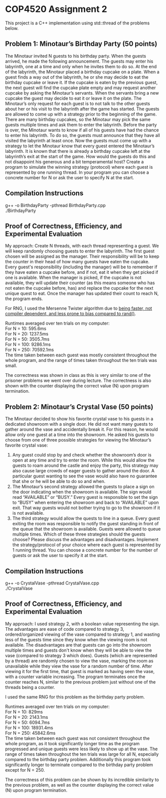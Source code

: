 # COP4520 Assignment 2
This project is a C++ implementation using std::thread of the problems below.

## Problem 1: Minotaur’s Birthday Party (50 points) 
The Minotaur invited N guests to his birthday party. When the guests arrived, he made 
the following announcement. 
The guests may enter his labyrinth, one at a time and only when he invites them to do 
so. At the end of the labyrinth, the Minotaur placed a birthday cupcake on a plate. When 
a guest finds a way out of the labyrinth, he or she may decide to eat the birthday 
cupcake or leave it. If the cupcake is eaten by the previous guest, the next guest will find 
the cupcake plate empty and may request another cupcake by asking the Minotaur’s 
servants. When the servants bring a new cupcake the guest may decide to eat it or leave 
it on the plate. 
The Minotaur’s only request for each guest is to not talk to the other guests about her or 
his visit to the labyrinth after the game has started. The guests are allowed to come up 
with a strategy prior to the beginning of the game. There are many birthday cupcakes, so 
the Minotaur may pick the same guests multiple times and ask them to enter the 
labyrinth. Before the party is over, the Minotaur wants to know if all of his guests have 
had the chance to enter his labyrinth. To do so, the guests must announce that they have 
all visited the labyrinth at least once. 
Now the guests must come up with a strategy to let the Minotaur know that every guest 
entered the Minotaur’s labyrinth. It is known that there is already a birthday cupcake left 
at the labyrinth’s exit at the start of the game. How would the guests do this and not 
disappoint his generous and a bit temperamental host? 
Create a program to simulate the winning strategy (protocol) where each guest is 
represented by one running thread. In your program you can choose a concrete number 
for N or ask the user to specify N at the start.

## Compilation Instructions
g++ -o BirthdayParty -pthread BirthdayParty.cpp
<br> ./BirthdayParty

## Proof of Correctness, Efficiency, and Experimental Evaluation
My approach:
Create N threads, with each thread representing a guest. 
We will keep randomly choosing guests to enter the labyrinth. The first guest chosen will be assigned as the manager. Their responsibility will be to keep the counter in their head of how many guests have eaten the cupcake. Every guest's responsibility (including the manager) will be to remember if they have eaten a cupcake before, and if not, eat it when they get picked if one is available. When the manager is picked, if the cupcake is not available, they will update their counter (as this means someone who has not eaten the cupcake before, has) and replace the cupcake for the next unique quest to eat. Once the manager has updated their count to reach N, the program ends.

For RNG, I used the Mersenne Twister algorithm due to [being faster, not compiler dependent, and less prone to bias compared to rand()](https://codeforces.com/blog/entry/61587?locale=en).

Runtimes averaged over ten trials on my computer:
<br> For N = 10: 595.6ms
<br> For N = 20: 1237.5ms
<br> For N = 50: 3505.7ms
<br> For N = 100: 9286.1ms
<br> For N = 250: 70592.1ms
<br> The time taken between each guest was mostly consistent throughout the whole program, and the range of times taken throughout the ten trials was small.

The correctness was shown in class as this is very similar to one of the prisoner problems we went over during lecture. The correctness is also shown with the counter displaying the correct value (N) upon program termination.

## Problem 2: Minotaur’s Crystal Vase (50 points) 
The Minotaur decided to show his favorite crystal vase to his guests in a dedicated 
showroom with a single door. He did not want many guests to gather around the vase 
and accidentally break it. For this reason, he would allow only one guest at a time into 
the showroom. He asked his guests to choose from one of three possible strategies for 
viewing the Minotaur’s favorite crystal vase: 
1) Any guest could stop by and check whether the showroom’s door is open at any time 
and try to enter the room. While this would allow the guests to roam around the castle 
and enjoy the party, this strategy may also cause large crowds of eager guests to gather 
around the door. A particular guest wanting to see the vase would also have no 
guarantee that she or he will be able to do so and when. 
2) The Minotaur’s second strategy allowed the guests to place a sign on the door 
indicating when the showroom is available. The sign would read “AVAILABLE” or 
“BUSY.” Every guest is responsible to set the sign to “BUSY” when entering the 
showroom and back to “AVAILABLE” upon exit. That way guests would not bother trying 
to go to the showroom if it is not available. 
3) The third strategy would allow the quests to line in a queue. Every guest exiting the 
room was responsible to notify the guest standing in front of the queue that the 
showroom is available. Guests were allowed to queue multiple times. 
Which of these three strategies should the guests choose? Please discuss the advantages 
and disadvantages. 
Implement the strategy/protocol of your choice where each guest is represented by 1 
running thread. You can choose a concrete number for the number of guests or ask the 
user to specify it at the start.

## Compilation Instructions
g++ -o CrystalVase -pthread CrystalVase.cpp
<br> ./CrystalVase

## Proof of Correctness, Efficiency, and Experimental Evaluation
My approach: I used strategy 2, with a boolean value representing the sign. The advantages are ease of code compared to strategy 3, ordered/organized viewing of the vase compared to strategy 1, and wasting less of the guests time since they know when the viewing room is not available. The disadvantages are that guests can go into the showroom multiple times and guests don't know when they will be able to view the vase (compared to strategy 3 which does). Guests (which are represented by a thread) are randomly chosen to view the vase, marking the room as unavailable while they view the vase for a random number of time. After viewing it for the first time, that guest is marked as having seen the vase, with a counter variable increasing. The program terminates once the counter reaches N, similar to the previous problem just without one of the threads being a counter.

I used the same RNG for this problem as the birthday party problem.

Runtimes averaged over ten trials on my computer:
<br> For N = 10: 829ms
<br> For N = 20: 2143.1ms
<br> For N = 50: 6094.7ms
<br> For N = 100: 18931.4ms
<br> For N = 250: 45842.6ms
<br> The time taken between each guest was not consistent throughout the whole program, as it took significantly longer time as the program progressed and unique guests were less likely to show up at the vase. The range of times taken throughout the ten trials was large for all N, especially compared to the birthday party problem. Additionally this program took significantly longer to terminate compared to the birthday party problem except for N = 250.

The correctness of this problem can be shown by its incredible similarity to the previous problem, as well as the counter displaying the correct value (N) upon program termination.

